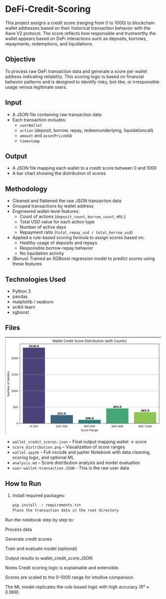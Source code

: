 # DeFi-Credit-Scoring

This project assigns a credit score (ranging from 0 to 1000) to blockchain wallet addresses based on their historical transaction behavior with the Aave V2 protocol. The score reflects how responsible and trustworthy the wallet appears based on DeFi interactions such as deposits, borrows, repayments, redemptions, and liquidations.

## Objective

To process raw DeFi transaction data and generate a score per wallet address indicating reliability. This scoring logic is based on financial behavior patterns and is designed to identify risky, bot-like, or irresponsible usage versus legitimate users.

## Input

- A JSON file containing raw transaction data
- Each transaction includes:
  - `userWallet`
  - `action` (deposit, borrow, repay, redeemunderlying, liquidationcall)
  - `amount` and `assetPriceUSD`
  - `timestamp`

## Output

- A JSON file mapping each wallet to a credit score between 0 and 1000
- A bar chart showing the distribution of scores

## Methodology

- Cleaned and flattened the raw JSON transaction data
- Grouped transactions by wallet address
- Engineered wallet-level features:
  - Count of actions (`deposit_count`, `borrow_count`, etc.)
  - Total USD value for each action type
  - Number of active days
  - Repayment ratio (`total_repay_usd / total_borrow_usd`)
- Applied a rule-based scoring formula to assign scores based on:
  - Healthy usage of deposits and repays
  - Responsible borrow-repay behavior
  - No liquidation activity
- (Bonus) Trained an XGBoost regression model to predict scores using these features

## Technologies Used

- Python 3
- pandas
- matplotlib / seaborn
- scikit-learn
- xgboost

## Files
![Score Distribution](score_distribution.png)
- `wallet_credit_scores.json` – Final output mapping wallet → score
- `score_distribution.png` – Visualization of score ranges
- `wallet.ipynb` – Full vscode and jupiter Notebook with data cleaning, scoring logic, and optional ML
- `analysis.md` – Score distribution analysis and model evaluation
- `user-wallet-transaction.JSON` - This is the raw user data  

## How to Run

1. Install required packages:
   ```bash
   pip install -r requirements.txt
   Place the transaction data in the root directory

Run the notebook step by step to:

Process data

Generate credit scores

Train and evaluate model (optional)

Output results to wallet_credit_score.JSON

Notes
Credit scoring logic is explainable and extensible.

Scores are scaled to the 0–1000 range for intuitive comparison.

The ML model replicates the rule-based logic with high accuracy (R² ≈ 0.999).
